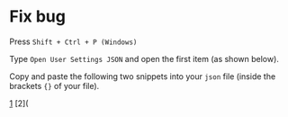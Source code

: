 # Fix bug
Press `Shift + Ctrl + P (Windows)` 

Type `Open User Settings JSON` and open the first item (as shown below).

Copy and paste the following two snippets into your `json` file (inside the brackets `{}` of your file).

[1](https://github.com/Bancie/NCKH/blob/57e5e4893ae14e94e2d5e1c8a494aff1ae2d66f0/fixbug)
[2](

